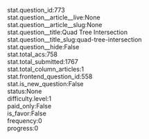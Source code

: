 stat.question_id:773  
stat.question__article__live:None  
stat.question__article__slug:None  
stat.question__title:Quad Tree Intersection  
stat.question__title_slug:quad-tree-intersection  
stat.question__hide:False  
stat.total_acs:758  
stat.total_submitted:1767  
stat.total_column_articles:1  
stat.frontend_question_id:558  
stat.is_new_question:False  
status:None  
difficulty.level:1  
paid_only:False  
is_favor:False  
frequency:0  
progress:0  
